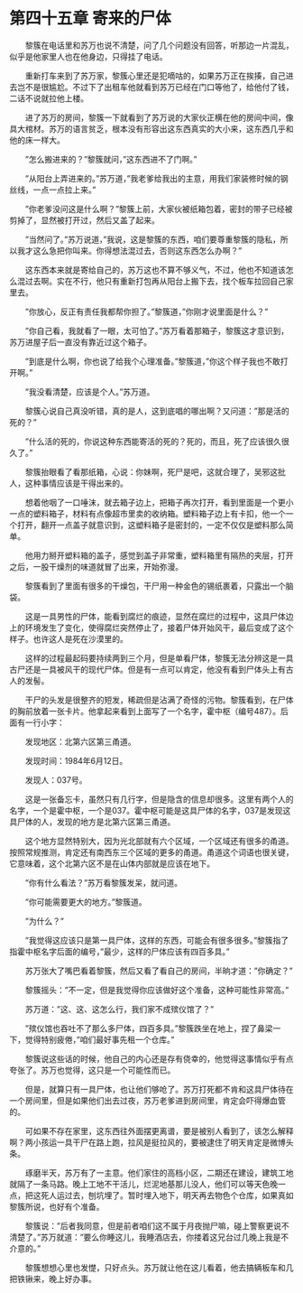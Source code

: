 # 第四十五章 寄来的尸体


　　黎簇在电话里和苏万也说不清楚，问了几个问题没有回答，听那边一片混乱，似乎是他家里人也在他身边，只得挂了电话。

　　重新打车来到了苏万家，黎簇心里还是犯嘀咕的，如果苏万正在挨揍，自己进去岂不是很尴尬。不过下了出租车他就看到苏万已经在门口等他了，给他付了钱，二话不说就拉他上楼。

　　进了苏万的房间，黎簇一下就看到了苏万说的大家伙正横在他的房间中间，像具大棺材。苏万的语言贫乏，根本没有形容出这东西真实的大小来，这东西几乎和他的床一样大。

　　”怎么搬进来的？”黎簇就问，”这东西进不了门啊。”

　　”从阳台上弄进来的。”苏万道，”我老爹给我出的主意，用我们家装修时候的钢丝线，一点一点拉上来。”

　　”你老爹没问这是什么啊？”黎簇上前，大家伙被纸箱包着，密封的带子已经被剪掉了，显然被打开过，然后又盖了起来。

　　”当然问了。”苏万说道，”我说，这是黎簇的东西，咱们要尊重黎簇的隐私，所以我才这么急把你叫来。你得想法混过去，否则这东西怎么办啊？”

　　这东西本来就是寄给自己的，苏万这也不算不够义气，不过，他也不知道该怎么混过去啊。实在不行，他只有重新打包再从阳台上搬下去，找个板车拉回自己家里去。

　　”你放心，反正有责任我都帮你担了。”黎簇道，”你刚才说里面是什么？”

　　”你自己看，我就看了一眼，太可怕了。”苏万看着那箱子，黎簇这才意识到，苏万进屋子后一直没有靠近过这个箱子。

　　”到底是什么啊，你也说了给我个心理准备。”黎簇道，”你这个样子我也不敢打开啊。”

　　”我没看清楚，应该是个人。”苏万道。

　　黎簇心说自己真没听错，真的是人，这到底唱的哪出啊？又问道：”那是活的死的？”

　　”什么活的死的，你说这种东西能寄活的死的？死的，而且，死了应该很久很久了。”

　　黎簇抬眼看了看那纸箱，心说：你妹啊，死尸是吧，这就合理了，吴邪这批人，这种事情应该是干得出来的。

　　想着他咽了一口唾沫，就去箱子边上，把箱子再次打开，看到里面是一个更小一点的塑料箱子，材料有点像超市里卖的收纳箱。塑料箱子边上有卡扣，他一个一个打开，翻开一点盖子就意识到，这塑料箱子是密封的，一定不仅仅是塑料那么简单。

　　他用力掰开塑料箱的盖子，感觉到盖子非常重，塑料箱里有隔热的夹层，打开之后，一股干燥剂的味道就冒了出来，开始弥漫。

　　黎簇看到了里面有很多的干燥包，干尸用一种金色的锡纸裹着，只露出一个脑袋。

　　这是一具男性的尸体，能看到腐烂的痕迹，显然在腐烂的过程中，这具尸体边上的环境发生了变化，使得腐烂突然停止了，接着尸体开始风干，最后变成了这个样子。也许这人是死在沙漠里的。

　　这样的过程最起码要持续两到三个月，但是单看尸体，黎簇无法分辨这是一具古尸还是一具被风干的现代尸体。但是有一点可以肯定，他没有看到尸体头上有古人的发髻。

　　干尸的头发是很整齐的短发，稀疏但是沾满了奇怪的污物。黎簇看到，在尸体的胸前放着一张卡片。他拿起来看到上面写了一个名字，霍中枢（编号487）。后面有一行小字：

　　发现地区：北第六区第三甬道。

　　发现时间：1984年6月12日。 

　　发现人：037号。 

　　这是一张备忘卡，虽然只有几行字，但是隐含的信息却很多。这里有两个人的名字，一个是霍中枢，一个是037。霍中枢可能是这具尸体的名字，037是发现这具尸体的人，发现的地方是北第六区第三甬道。

　　这个地方显然特别大，因为光北部就有六个区域，一个区域还有很多的甬道。按照常规推测，肯定还有南西东三个区域的更多的甬道。甬道这个词语也很关键，它意味着，这个北第六区不是在山体内部就是应该在地下。

　　”你有什么看法？”苏万看黎簇发呆，就问道。

　　”你可能需要更大的地方。”黎簇道。

　　”为什么？”

　　”我觉得这应该只是第一具尸体，这样的东西，可能会有很多很多。”黎簇指了指霍中枢名字后面的编号，”最少，这样的尸体应该有四百多具。”

　　苏万张大了嘴巴看着黎簇，然后又看了看自己的房间，半晌才道：”你确定？”

　　黎簇摇头：”不一定，但是我觉得你应该做好这个准备，这种可能性非常高。”

　　苏万道：”这、这、这怎么行，我们家不成殡仪馆了？”

　　”殡仪馆也吞吐不了那么多尸体，四百多具。”黎簇跌坐在地上，捏了鼻梁一下，觉得特别疲倦，”咱们最好事先租一个仓库。”

　　黎簇说这些话的时候，他自己的内心还是存有侥幸的，他觉得这事情似乎有点夸张了。苏万也觉得，这只是一个可能性而已。

　　但是，就算只有一具尸体，也让他们够呛了。苏万打死都不肯和这具尸体待在一个房间里，但是如果他们出去过夜，苏万老爹进到房间里，肯定会吓得爆血管的。

　　可如果不存在家里，这东西往外面摆更离谱，要是被别人看到了，该怎么解释啊？两小孩运一具干尸在路上跑，拉风是挺拉风的，要被逮住了明天肯定是微博头条。

　　琢磨半天，苏万有了一主意。他们家住的高档小区，二期还在建设，建筑工地就隔了一条马路。晚上工地不干活儿，烂泥地基那儿没人，他们可以等天色晚一点，把这死人运过去，刨坑埋了。暂时埋入地下，明天再去物色个仓库，如果真如黎簇所说，也好有个准备。

　　黎簇说：”后者我同意，但是前者咱们这不属于月夜抛尸嘛，碰上警察更说不清楚了。”苏万就道：”要么你睡这儿，我睡酒店去，你搂着这兄台过几晚上我是不介意的。”

　　黎簇想想心里也发憷，只好点头。苏万就让他在这儿看着，他去搞辆板车和几把铁锹来，晚上好办事。


